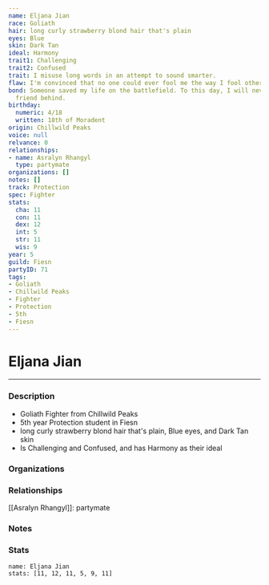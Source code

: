 ```yaml
---
name: Eljana Jian
race: Goliath
hair: long curly strawberry blond hair that's plain
eyes: Blue
skin: Dark Tan
ideal: Harmony
trait1: Challenging
trait2: Confused
trait: I misuse long words in an attempt to sound smarter.
flaw: I'm convinced that no one could ever fool me the way I fool others.
bond: Someone saved my life on the battlefield. To this day, I will never leave a
  friend behind.
birthday:
  numeric: 4/18
  written: 18th of Moradent
origin: Chillwild Peaks
voice: null
relvance: 0
relationships:
- name: Asralyn Rhangyl
  type: partymate
organizations: []
notes: []
track: Protection
spec: Fighter
stats:
  cha: 11
  con: 11
  dex: 12
  int: 5
  str: 11
  wis: 9
year: 5
guild: Fiesn
partyID: 71
tags:
- Goliath
- Chillwild Peaks
- Fighter
- Protection
- 5th
- Fiesn
---
```

# Eljana Jian
---
### Description
- Goliath Fighter from Chillwild Peaks
- 5th year Protection student in Fiesn
- long curly strawberry blond hair that's plain, Blue eyes, and Dark Tan skin
- Is Challenging and Confused, and has Harmony as their ideal

### Organizations

### Relationships
[[Asralyn Rhangyl]]: partymate

### Notes

### Stats
```statblock
name: Eljana Jian
stats: [11, 12, 11, 5, 9, 11]
```